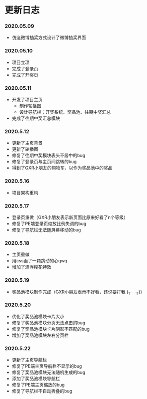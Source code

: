 # 更新日志

### 2020.05.09

- 仿造微博抽奖方式设计了微博抽奖界面

### 2020.05.10

- 项目立项
- 完成了登录页
- 完成了开奖页

### 2020.05.11

- 开发了项目主页
  - 制作轮播图
  - 设计导航栏：开奖系统、奖品池、往期中奖汇总
- 完成了往期中奖汇总模块

### 2020.5.12

- 更新了主页背景
- 更新了轮播图
- 修复了往期中奖模块表头不居中的bug
- 修复了登录页与主页间跳转的bug
- 得到了GXR小朋友的购物车，以作为奖品池中的奖品

### 2020.5.16

- 项目架构重构

### 2020.5.17

- 登录页重做（GXR小朋友表示新页面比原来好看了n个等级）
- 修复了PE端登录页缩放比例失调的bug
- 修复了导航栏无法随屏幕移动的bug

### 2020.5.18

- 主页重做
- 用css画了一颗跳动的心qwq
- 增加了漂浮樱花特效

### 2020.5.19

- 奖品池模块制作完成（GXR小朋友表示不好看，还说要打我 (┬＿┬)）

### 2020.5.20

- 优化了奖品池模块卡片大小
- 修复了奖品池模块分页无法点击的bug
- 修复了奖品池模块卡片阴影不匹配的bug
- 增加了奖品池模块左右分页栏

### 2020.5.22

- 更新了主页导航栏
- 修复了PE端主页导航栏不显示的bug
- 修复了奖品池模块无法随机生成的bug
- 添加了奖品池模块导航栏
- 修复了PE端主页缩放的bug
- 修复了导航栏不自动折叠的bug
